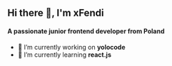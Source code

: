 ## Hi there 👋, I'm xFendi
#### A passionate junior frontend developer from Poland

- 🔭 I’m currently working on **yolocode**
- 🌱 I’m currently learning **react.js**
